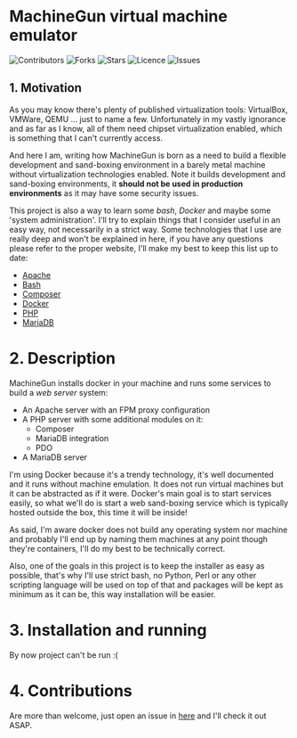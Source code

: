# MachineGun virtual machine emulator

![Contributors](https://img.shields.io/github/contributors/tpalanques/machine-gun?style=plastic)
![Forks](https://img.shields.io/github/forks/tpalanques/machine-gun)
![Stars](https://img.shields.io/github/stars/tpalanques/machine-gun)
![Licence](https://img.shields.io/github/license/tpalanques/machine-gun)
![Issues](https://img.shields.io/github/issues/tpalanques/machine-gun)

## 1. Motivation
As you may know there's plenty of published virtualization tools: VirtualBox,
VMWare, QEMU ... just to name a few. Unfortunately in my vastly ignorance and
as far as I know, all of them need chipset virtualization enabled, which is
something that I can't currently access.

And here I am, writing how MachineGun is born as a need to build a flexible
development and sand-boxing environment in a barely metal machine without
virtualization technologies enabled. Note it builds development and
sand-boxing environments, it **should not be used in production environments** as
it may have some security issues.

This project is also a way to learn some _bash_, _Docker_ and maybe some 'system
administration'. I'll try to explain things that I consider useful in an easy
way, not necessarily in a strict way. Some technologies that I use are 
really deep and won't be explained in here, if you have any questions please
refer to the proper website, I'll make my best to keep this list up to date:
+ [Apache](https://apache.org/)
+ [Bash](https://www.gnu.org/)
+ [Composer](https://getcomposer.org/)
+ [Docker](https://www.docker.com/)
+ [PHP](https://www.php.net/)
+ [MariaDB](https://mariadb.org/)

# 2. Description
MachineGun installs docker in your machine and runs some services to build a
_web server_ system:
* An Apache server with an FPM proxy configuration
* A PHP server with some additional modules on it:
  * Composer
  * MariaDB integration
  * PDO
* A MariaDB server

I'm using Docker because it's a trendy technology, it's well documented and
it runs without machine emulation. It does not run virtual machines but it
can be abstracted as if it were. Docker's main goal is to start services 
easily, so what we'll do is start a web sand-boxing service which is typically
hosted outside the box, this time it will be inside!

As said, I'm aware docker does not build any operating system nor machine and 
probably I'll end up by naming them machines at any point though they're 
containers, I'll do my best to be technically correct.

Also, one of the goals in this project is to keep the installer as easy as
possible, that's why I'll use strict bash, no Python, Perl or any other scripting
language will be used on top of that and packages will be kept as minimum as
it can be, this way installation will be easier.

# 3. Installation and running
By now project can't be run :(

# 4. Contributions
Are more than welcome, just open an issue in
[here](https://github.com/tpalanques/machine-gun/issues/new/choose) and I'll
check it out ASAP.
